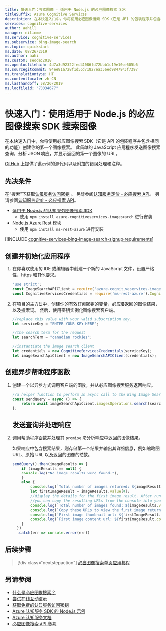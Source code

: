 ```yaml
---
title: 快速入门：搜索图像 - 适用于 Node.js 的必应图像搜索 SDK
titleSuffix: Azure Cognitive Services
description: 在本快速入门中，你将使用必应图像搜索 SDK（它是 API 的包装程序并包含相同的功能）创建你的第一个图像搜索。 此简单的 Node.js 应用程序发送图像搜索查询，分析 JSON 响应，并显示返回的第一个图像的 URL。
services: cognitive-services
author: aahill
manager: nitinme
ms.service: cognitive-services
ms.subservice: bing-image-search
ms.topic: quickstart
ms.date: 08/26/2019
ms.author: aahi
ms.custom: seodec2018
ms.openlocfilehash: 4d7a3d92322fed44086fd72bbb1c19e10de605b6
ms.sourcegitcommit: 94ee81a728f1d55d71827ea356ed9847943f7397
ms.translationtype: HT
ms.contentlocale: zh-CN
ms.lasthandoff: 08/26/2019
ms.locfileid: "70034677"
---
```

# <a name="quickstart-search-for-images-with-the-bing-image-search-sdk-for-nodejs"></a>快速入门：使用适用于 Node.js 的必应图像搜索 SDK 搜索图像

在本快速入门中，你将使用必应图像搜索 SDK（它是 API 的包装程序并包含相同的功能）创建你的第一个图像搜索。 此简单的 JavaScript 应用程序发送图像搜索查询，分析 JSON 响应，并显示返回的第一个图像的 URL。

[GitHub](https://github.com/Azure-Samples/cognitive-services-node-sdk-samples/blob/master/Samples/imageSearch.js) 上提供了此示例的源代码以及附加的错误处理和注释。

## <a name="prerequisites"></a>先决条件
在“搜索”下获取[认知服务访问密钥](https://azure.microsoft.com/try/cognitive-services/)  。  另请参阅[认知服务定价 - 必应搜索 API](https://azure.microsoft.com/pricing/details/cognitive-services/search-api/)。  另请参阅[认知服务定价 - 必应搜索 API](https://azure.microsoft.com/pricing/details/cognitive-services/search-api/)。

* [适用于 Node.js 的认知服务图像搜索 SDK](https://www.npmjs.com/package/azure-cognitiveservices-imagesearch)
    * 使用 `npm install azure-cognitiveservices-imagesearch` 进行安装
* [Node.js Azure Rest](https://www.npmjs.com/package/ms-rest-azure) 模块
    * 使用 `npm install ms-rest-azure` 进行安装

[!INCLUDE [cognitive-services-bing-image-search-signup-requirements](../../../includes/cognitive-services-bing-image-search-signup-requirements.md)]

## <a name="create-and-initialize-the-application"></a>创建并初始化应用程序

1. 在你喜欢使用的 IDE 或编辑器中创建一个新的 JavaScript 文件，设置严格性、https 和其他要求。

    ```javascript
    'use strict';
    const ImageSearchAPIClient = require('azure-cognitiveservices-imagesearch');
    const CognitiveServicesCredentials = require('ms-rest-azure').CognitiveServicesCredentials;
    ```

2. 在项目的主方法中，创建你的有效订阅密钥的变量，必应要返回的图像结果，以及搜索词。 然后，使用密钥实例化图像搜索客户端。

    ```javascript
    //replace this value with your valid subscription key.
    let serviceKey = "ENTER YOUR KEY HERE";

    //the search term for the request
    let searchTerm = "canadian rockies";

    //instantiate the image search client 
    let credentials = new CognitiveServicesCredentials(serviceKey);
    let imageSearchApiClient = new ImageSearchAPIClient(credentials);

    ```

## <a name="create-an-asynchronous-helper-function"></a>创建异步帮助程序函数

1. 创建一个以异步方式调用客户端的函数，并从必应图像搜索服务返回响应。  
    ```javascript
    //a helper function to perform an async call to the Bing Image Search API
    const sendQuery = async () => {
        return await imageSearchApiClient.imagesOperations.search(searchTerm);
    };
    ```
   ## <a name="send-a-query-and-handle-the-response"></a>发送查询并处理响应

1. 调用帮助程序函数并处理其 `promise` 来分析响应中返回的图像结果。

    如果响应中包含搜索结果，则存储第一个结果并输出其详细信息，例如缩略图 URL、原始 URL 以及返回的图像的总数。  
    ```javascript
    sendQuery().then(imageResults => {
        if (imageResults == null) {
        console.log("No image results were found.");
        }
        else {
            console.log(`Total number of images returned: ${imageResults.value.length}`);
            let firstImageResult = imageResults.value[0];
            //display the details for the first image result. After running the application,
            //you can copy the resulting URLs from the console into your browser to view the image.
            console.log(`Total number of images found: ${imageResults.value.length}`);
            console.log(`Copy these URLs to view the first image returned:`);
            console.log(`First image thumbnail url: ${firstImageResult.thumbnailUrl}`);
            console.log(`First image content url: ${firstImageResult.contentUrl}`);
        }
      })
      .catch(err => console.error(err))
    ```

## <a name="next-steps"></a>后续步骤

> [!div class="nextstepaction"]
> [必应图像搜索单页应用教程](https://docs.microsoft.com/azure/cognitive-services/bing-image-search/tutorial-bing-image-search-single-page-app)

## <a name="see-also"></a>另请参阅

* [什么是必应图像搜索？](https://docs.microsoft.com/azure/cognitive-services/bing-image-search/overview)  
* [尝试在线互动演示](https://azure.microsoft.com/services/cognitive-services/bing-image-search-api/)  
* [获取免费的认知服务访问密钥](https://azure.microsoft.com/try/cognitive-services/?api=bing-image-search-api)
* [Azure 认知服务 SDK 的 Node.js 示例](https://github.com/Azure-Samples/cognitive-services-node-sdk-samples)
* [Azure 认知服务文档](https://docs.microsoft.com/azure/cognitive-services)
* [必应图像搜索 API 参考](https://docs.microsoft.com/rest/api/cognitiveservices-bingsearch/bing-images-api-v7-reference)
